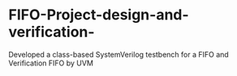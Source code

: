 # FIFO-Project-design-and-verification-
Developed a class-based SystemVerilog testbench for a FIFO and Verification FIFO by UVM 
